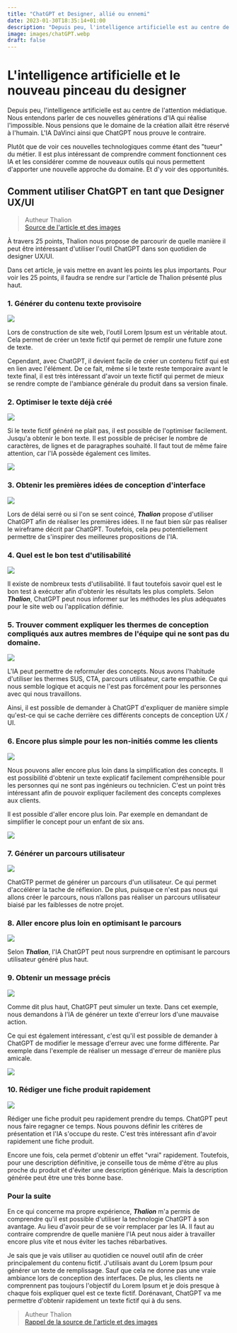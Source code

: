 ```yaml
---
title: "ChatGPT et Designer, allié ou ennemi"
date: 2023-01-30T18:35:14+01:00
description: "Depuis peu, l'intelligence artificielle est au centre de l'attention médiatique. Nous entendons parler de ces nouvelles générations d'IA qui réalise l'impossible. Nous pensions que le domaine de la création allait être réservé à l'humain. L'IA DaVinci ainsi que ChatGPT nous prouve le contraire."
image: images/chatGPT.webp
draft: false
---
```


# L'intelligence artificielle et le nouveau pinceau du designer

Depuis peu, l'intelligence artificielle est au centre de l'attention médiatique. Nous entendons parler de ces nouvelles générations d'IA qui réalise l'impossible. Nous pensions que le domaine de la création allait être réservé à l'humain. L'IA DaVinci ainsi que ChatGPT nous prouve le contraire.

Plutôt que de voir ces nouvelles technologiques comme étant des "tueur" du métier. Il est plus intéressant de comprendre comment fonctionnent ces IA et les considérer comme de nouveaux outils qui nous permettent d'apporter une nouvelle approche du domaine. Et d'y voir des opportunités.

## Comment utiliser ChatGPT en tant que Designer UX/UI

> Autheur Thalion <br> [Source de l'article et des images](https://blog.prototypr.io/how-to-use-chatgpt-for-ui-ux-design-25-examples-f7772bea3e70)

À travers 25 points, Thalion nous propose de parcourir de quelle manière il peut être intéressant d'utiliser l'outil ChatGPT dans son quotidien de designer UX/UI.

Dans cet article, je vais mettre en avant les points les plus importants. Pour voir les 25 points, il faudra se rendre sur l'article de Thalion présenté plus haut.

### 1. Générer du contenu texte provisoire

<img src="/labeveilletech/images/chatGPTLoremIpsum.webp">

Lors de construction de site web, l'outil Lorem Ipsum est un véritable atout. Cela permet de créer un texte fictif qui permet de remplir une future zone de texte.

Cependant, avec ChatGPT, il devient facile de créer un contenu fictif qui est en lien avec l'élément. De ce fait, même si le texte reste temporaire avant le texte final, il est très intéressant d'avoir un texte fictif qui permet de mieux se rendre compte de l'ambiance générale du produit dans sa version finale.

### 2. Optimiser le texte déjà créé

<img src="/labeveilletech/images/chatGPTLoremIpsum2.webp">

Si le texte fictif généré ne plait pas, il est possible de l'optimiser facilement. Jusqu'a obtenir le bon texte. Il est possible de préciser le nombre de caractères, de lignes et de paragraphes souhaité. Il faut tout de même faire attention, car l'IA possède également ces limites.

<img src="/labeveilletech/images/chatGPTLoremIpsum3.webp">

### 3. Obtenir les premières idées de conception d'interface

<img src="/labeveilletech/images/chatGPTWireframe.webp">

Lors de délai serré ou si l'on se sent coincé, **_Thalion_** propose d'utiliser ChatGPT afin de réaliser les premières idées. Il ne faut bien sûr pas réaliser le wireframe décrit par ChatGPT. Toutefois, cela peu potentiellement permettre de s'inspirer des meilleures propositions de l'IA.

### 4. Quel est le bon test d'utilisabilité

<img src="/labeveilletech/images/chatGPTSuggesteTest.webp">

Il existe de nombreux tests d'utilisabilité. Il faut toutefois savoir quel est le bon test à exécuter afin d'obtenir les résultats les plus complets. Selon **_Thalion_**, ChatGPT peut nous informer sur les méthodes les plus adéquates pour le site web ou l'application définie.

### 5. Trouver comment expliquer les thermes de conception compliqués aux autres membres de l'équipe qui ne sont pas du domaine.

<img src="/labeveilletech/images/chatGPTExpliquerTherme.webp">

L'IA peut permettre de reformuler des concepts. Nous avons l'habitude d'utiliser les thermes SUS, CTA, parcours utilisateur, carte empathie. Ce qui nous semble logique et acquis ne l'est pas forcément pour les personnes avec qui nous travaillons.

Ainsi, il est possible de demander à ChatGPT d'expliquer de manière simple qu'est-ce qui se cache derrière ces différents concepts de conception UX / UI.

### 6. Encore plus simple pour les non-initiés comme les clients

<img src="/labeveilletech/images/chatGPTExpliquerTherme2.webp">

Nous pouvons aller encore plus loin dans la simplification des concepts. Il est possibilité d'obtenir un texte explicatif facilement compréhensible pour les personnes qui ne sont pas ingénieurs ou technicien. C'est un point très intéressant afin de pouvoir expliquer facilement des concepts complexes aux clients.

Il est possible d'aller encore plus loin. Par exemple en demandant de simplifier le concept pour un enfant de six ans.

<img src="/labeveilletech/images/chatGPTExpliquerTherme3.webp">

### 7. Générer un parcours utilisateur

<img src="/labeveilletech/images/chatGPTParcoursUtilisateur.webp">

ChatGTP permet de générer un parcours d'un utilisateur. Ce qui permet d'accélérer la tache de réflexion. De plus, puisque ce n'est pas nous qui allons créer le parcours, nous n’allons pas réaliser un parcours utilisateur biaisé par les faiblesses de notre projet.

### 8. Aller encore plus loin en optimisant le parcours

<img src="/labeveilletech/images/chatGPTParcoursUtilisateur2.webp">

Selon **_Thalion_**, l'IA ChatGPT peut nous surprendre en optimisant le parcours utilisateur généré plus haut.

### 9. Obtenir un message précis

<img src="/labeveilletech/images/chatGPTPErreurMessage.webp">

Comme dit plus haut, ChatGPT peut simuler un texte. Dans cet exemple, nous demandons à l'IA de générer un texte d'erreur lors d'une mauvaise action.

Ce qui est également intéressant, c'est qu'il est possible de demander à ChatGPT de modifier le message d'erreur avec une forme différente. Par exemple dans l'exemple de réaliser un message d'erreur de manière plus amicale.

<img src="/labeveilletech/images/chatGPTPErreurMessage2.webp">

### 10. Rédiger une fiche produit rapidement

<img src="/labeveilletech/images/chatGPTProduct.webp">

Rédiger une fiche produit peu rapidement prendre du temps. ChatGPT peut nous faire regagner ce temps. Nous pouvons définir les critères de présentation et l'IA s'occupe du reste. C'est très intéressant afin d'avoir rapidement une fiche produit.

Encore une fois, cela permet d'obtenir un effet "vrai" rapidement. Toutefois, pour une description définitive, je conseille tous de même d'être au plus proche du produit et d'éviter une description générique. Mais la description générée peut être une très bonne base.

### Pour la suite

En ce qui concerne ma propre expérience, **_Thalion_** m'a permis de comprendre qu'il est possible d'utiliser la technologie ChatGPT à son avantage. Au lieu d'avoir peur de se voir remplacer par les IA. Il faut au contraire comprendre de quelle manière l'IA peut nous aider à travailler encore plus vite et nous éviter les taches rébarbatives.

Je sais que je vais utiliser au quotidien ce nouvel outil afin de créer principalement du contenu fictif. J'utilisais avant du Lorem Ipsum pour générer un texte de remplissage. Sauf que cela ne donne pas une vraie ambiance lors de conception des interfaces. De plus, les clients ne comprennent pas toujours l'objectif du Lorem Ipsum et je dois presque à chaque fois expliquer quel est ce texte fictif. Dorénavant, ChatGPT va me permettre d'obtenir rapidement un texte fictif qui à du sens.

> Autheur Thalion <br> [Rappel de la source de l'article et des images](https://blog.prototypr.io/how-to-use-chatgpt-for-ui-ux-design-25-examples-f7772bea3e70)
